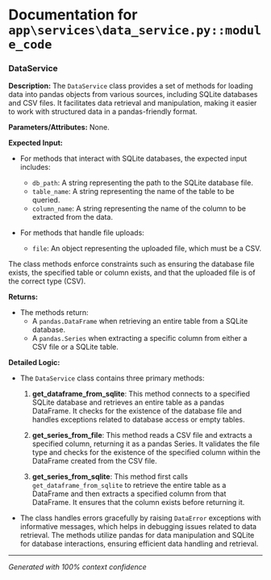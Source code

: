 # Documentation for `app\services\data_service.py::module_code`

### DataService

**Description:**
The `DataService` class provides a set of methods for loading data into pandas objects from various sources, including SQLite databases and CSV files. It facilitates data retrieval and manipulation, making it easier to work with structured data in a pandas-friendly format.

**Parameters/Attributes:**
None.

**Expected Input:**
- For methods that interact with SQLite databases, the expected input includes:
  - `db_path`: A string representing the path to the SQLite database file.
  - `table_name`: A string representing the name of the table to be queried.
  - `column_name`: A string representing the name of the column to be extracted from the data.
  
- For methods that handle file uploads:
  - `file`: An object representing the uploaded file, which must be a CSV.
  
The class methods enforce constraints such as ensuring the database file exists, the specified table or column exists, and that the uploaded file is of the correct type (CSV).

**Returns:**
- The methods return:
  - A `pandas.DataFrame` when retrieving an entire table from a SQLite database.
  - A `pandas.Series` when extracting a specific column from either a CSV file or a SQLite table.

**Detailed Logic:**
- The `DataService` class contains three primary methods:
  1. **get_dataframe_from_sqlite**: This method connects to a specified SQLite database and retrieves an entire table as a pandas DataFrame. It checks for the existence of the database file and handles exceptions related to database access or empty tables.
  
  2. **get_series_from_file**: This method reads a CSV file and extracts a specified column, returning it as a pandas Series. It validates the file type and checks for the existence of the specified column within the DataFrame created from the CSV file.
  
  3. **get_series_from_sqlite**: This method first calls `get_dataframe_from_sqlite` to retrieve the entire table as a DataFrame and then extracts a specified column from that DataFrame. It ensures that the column exists before returning it.

- The class handles errors gracefully by raising `DataError` exceptions with informative messages, which helps in debugging issues related to data retrieval. The methods utilize pandas for data manipulation and SQLite for database interactions, ensuring efficient data handling and retrieval.

---
*Generated with 100% context confidence*
